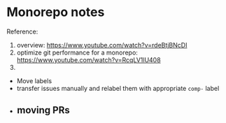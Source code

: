 # Monorepo notes

Reference:
1) overview: https://www.youtube.com/watch?v=rdeBtjBNcDI
2) optimize git performance for a monorepo: https://www.youtube.com/watch?v=RcqLV1lU408
3) 


- Move labels
- transfer issues manually and relabel them with appropriate `comp-` label
- moving PRs
  - 
